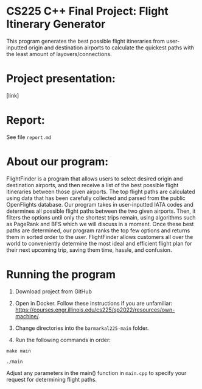 # CS225 C++ Final Project: Flight Itinerary Generator
This program generates the best possible flight itineraries from user-inputted origin and destination airports to calculate the quickest paths with the least amount of layovers/connections.

# Project presentation:

[link]

# Report:

See file `report.md`

# About our program:

FlightFinder is a program that allows users to select desired origin and destination airports, and then receive a list of the best possible flight itineraries between those given airports. The top flight paths are calculated using data that has been carefully collected and parsed from the public OpenFlights database. Our program takes in user-inputted IATA codes and determines all possible flight paths between the two given airports. Then, it filters the options until only the shortest trips remain, using algorithms such as PageRank and BFS which we will discuss in a moment. Once these best paths are determined, our program ranks the top few options and returns them in sorted order to the user. FlightFinder allows customers all over the world to conveniently determine the most ideal and efficient flight plan for their next upcoming trip, saving them time, hassle, and confusion.

# Running the program

1. Download project from GitHub

2. Open in Docker. Follow these instructions if you are unfamiliar: https://courses.engr.illinois.edu/cs225/sp2022/resources/own-machine/.

3. Change directories into the `barmarkal225-main` folder.

4. Run the following commands in order:

  `make main`
  
  `./main`
  
Adjust any parameters in the main() function in `main.cpp` to specify your request for determining flight paths.
